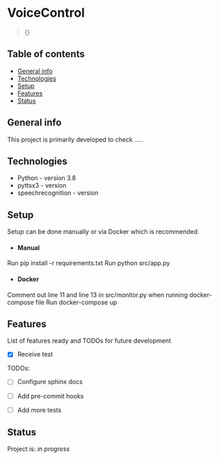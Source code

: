 # VoiceControl

> {}

## Table of contents

- [General info](#general-info)
- [Technologies](#technologies)
- [Setup](#setup)
- [Features](#features)
- [Status](#status)

## General info

This project is primarily developed to check .....


## Technologies

- Python - version 3.8
- pyttsx3 - version
- speechrecognition - version


## Setup

Setup can be done manually or via Docker which is recommended

- #### Manual

Run pip install -r requirements.txt
Run python src/app.py

- #### Docker

Comment out line 11 and line 13 in src/monitor.py when running docker-compose file
Run docker-compose up


## Features

List of features ready and TODOs for future development

- [x] Receive test


TODOs:

- [ ] Configure sphinx docs
- [ ] Add pre-commit hooks
- [ ] Add more tests


## Status

Project is: _in progress_
